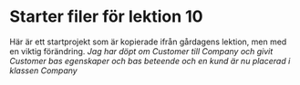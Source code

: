 # Starter filer för lektion 10

Här är ett startprojekt som är kopierade ifrån gårdagens lektion, men med en viktig förändring.
_Jag har döpt om Customer till Company och givit Customer bas egenskaper och bas beteende och en kund är nu placerad i klassen Company_
